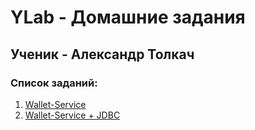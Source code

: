 # YLab - Домашние задания

## Ученик - Александр Толкач

### Список заданий:  

1. [Wallet-Service](docs/wallet-service-start.md)    
2. [Wallet-Service + JDBC](docs/wallet-service-jdbc.md)
